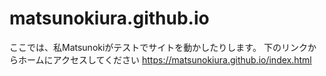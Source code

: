 # matsunokiura.github.io
ここでは、私Matsunokiがテストでサイトを動かしたりします。
下のリンクからホームにアクセスしてください
https://matsunokiura.github.io/index.html
